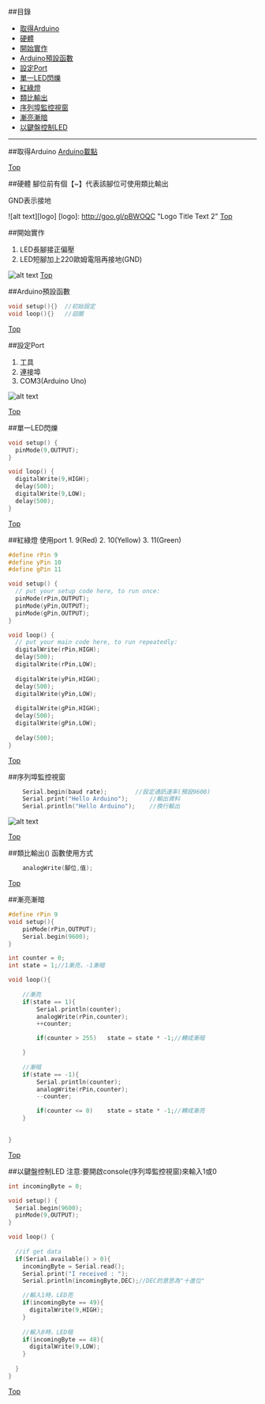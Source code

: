 <a name="top"></a>
##目錄
  * [取得Arduino](#getStart)
  * [硬體](#hardware)
  * [開始實作](#handle)
  * [Arduino預設函數](#function)
  * [設定Port](#setPort)
  * [單一LED閃爍](#1LED)
  * [紅綠燈](#3Light)
  * [類比輸出](#analogWrite)
  * [序列埠監控視窗](#console)
  * [漸亮漸暗](#Grad)
  * [以鍵盤控制LED](#KB)


<hr>

<a name="getStart"></a>
##取得Arduino
[Arduino載點](http://arduino.cc/en/Main/Software)

[Top](#top)

<a name="hardware"></a>
##硬體
腳位前有個【~】代表該腳位可使用類比輸出

GND表示接地

![alt text][logo]
[logo]: http://goo.gl/pBWOQC "Logo Title Text 2"
[Top](#top)


<a name="handle"></a>
##開始實作
1. LED長腳接正偏壓
2. LED短腳加上220歐姆電阻再接地(GND)

![alt text](http://goo.gl/qMj4ir)
[Top](#top)


<a name="function"></a>
##Arduino預設函數
```c
void setup(){}  //初始設定
void loop(){}	//迴圈
```
[Top](#top)

<a name="setPort"></a>
##設定Port
1. 工具
2. 連接埠
3. COM3(Arduino Uno)

![alt text](http://goo.gl/zjvaRi)

[Top](#top)


<a name="1LED"></a>
##單一LED閃爍
```c
void setup() {
  pinMode(9,OUTPUT);
}

void loop() {
  digitalWrite(9,HIGH);
  delay(500);
  digitalWrite(9,LOW);
  delay(500);
}
```
[Top](#top)


<a name="3Light"></a>
##紅綠燈
使用port
	1. 9(Red)
	2. 10(Yellow)
	3. 11(Green)

```c
#define rPin 9
#define yPin 10
#define gPin 11

void setup() {
  // put your setup code here, to run once:
  pinMode(rPin,OUTPUT);
  pinMode(yPin,OUTPUT);
  pinMode(gPin,OUTPUT);
}

void loop() {
  // put your main code here, to run repeatedly:
  digitalWrite(rPin,HIGH);
  delay(500);
  digitalWrite(rPin,LOW);
  
  digitalWrite(yPin,HIGH);
  delay(500);
  digitalWrite(yPin,LOW);
  
  digitalWrite(gPin,HIGH);
  delay(500);
  digitalWrite(gPin,LOW);
  
  delay(500);
}
```
[Top](#top)

<a name="console"></a>
##序列埠監控視窗
```c
	Serial.begin(baud rate);		//設定通訊速率(預設9600)
	Serial.print("Hello Arduino");		//輸出資料
	Serial.println("Hello Arduino");	//換行輸出

```

![alt text](http://goo.gl/c7LbKh)

[Top](#top)


<a name="analogWrite"></a>
##類比輸出()
函數使用方式
```c
	analogWrite(腳位,值);
```
[Top](#top)

<a name="Grad"></a>
##漸亮漸暗
```c
#define rPin 9
void setup(){
	pinMode(rPin,OUTPUT);
	Serial.begin(9600);
}

int counter = 0;
int state = 1;//1漸亮，-1漸暗

void loop(){
	
	//漸亮
	if(state == 1){
		Serial.println(counter);
		analogWrite(rPin,counter);
		++counter;

		if(counter > 255)	state = state * -1;//轉成漸暗

	}
	
	//漸暗
	if(state == -1){
		Serial.println(counter);
		analogWrite(rPin,counter);
		--counter;

		if(counter <= 0)	state = state * -1;//轉成漸亮
	}

	
}
```

[Top](#top)

<a name="KB"></a>
##以鍵盤控制LED
注意:要開啟console(序列埠監控視窗)來輸入1或0

```c
int incomingByte = 0;

void setup() {
  Serial.begin(9600);
  pinMode(9,OUTPUT);
}

void loop() {
  
  //if get data
  if(Serial.available() > 0){
    incomingByte = Serial.read();
    Serial.print("I received : ");
    Serial.println(incomingByte,DEC);//DEC的意思為"十進位"

    //輸入1時，LED亮
    if(incomingByte == 49){
      digitalWrite(9,HIGH);
    }
    
    //輸入0時，LED暗
    if(incomingByte == 48){
      digitalWrite(9,LOW);
    }
    
  }
}
```

[Top](#top)
